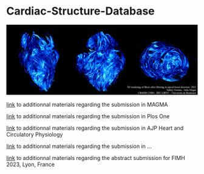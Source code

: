 # Cardiac-Structure-Database

![](Figures/best_figure_ever.png)

[link](Article-1/) to additionnal materials regarding the submission in MAGMA

[link](Article-2/) to additionnal materials regarding the submission in Plos One

[link](Article-3/) to additionnal materials regarding the submission in AJP Heart and Circulatory Physiology 

[link](Article-4/) to additionnal materials regarding the submission in ...

[link](Article-5/) to additionnal materials regarding the abstract submission for FIMH 2023, Lyon, France
